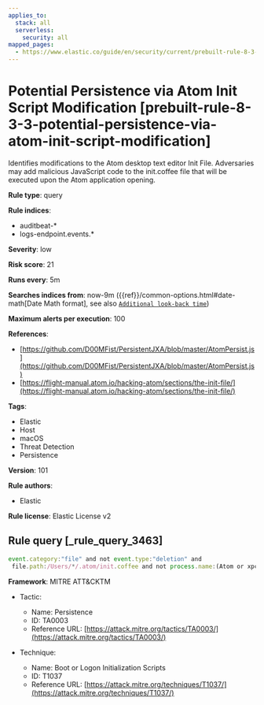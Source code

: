 ```yaml
---
applies_to:
  stack: all
  serverless:
    security: all
mapped_pages:
  - https://www.elastic.co/guide/en/security/current/prebuilt-rule-8-3-3-potential-persistence-via-atom-init-script-modification.html
---
```


# Potential Persistence via Atom Init Script Modification [prebuilt-rule-8-3-3-potential-persistence-via-atom-init-script-modification]

Identifies modifications to the Atom desktop text editor Init File. Adversaries may add malicious JavaScript code to the init.coffee file that will be executed upon the Atom application opening.

**Rule type**: query

**Rule indices**:

* auditbeat-*
* logs-endpoint.events.*

**Severity**: low

**Risk score**: 21

**Runs every**: 5m

**Searches indices from**: now-9m ({{ref}}/common-options.html#date-math[Date Math format], see also [`Additional look-back time`](docs-content://solutions/security/detect-and-alert/create-detection-rule.md#rule-schedule))

**Maximum alerts per execution**: 100

**References**:

* [https://github.com/D00MFist/PersistentJXA/blob/master/AtomPersist.js](https://github.com/D00MFist/PersistentJXA/blob/master/AtomPersist.js)
* [https://flight-manual.atom.io/hacking-atom/sections/the-init-file/](https://flight-manual.atom.io/hacking-atom/sections/the-init-file/)

**Tags**:

* Elastic
* Host
* macOS
* Threat Detection
* Persistence

**Version**: 101

**Rule authors**:

* Elastic

**Rule license**: Elastic License v2

## Rule query [_rule_query_3463]

```js
event.category:"file" and not event.type:"deletion" and
 file.path:/Users/*/.atom/init.coffee and not process.name:(Atom or xpcproxy) and not user.name:root
```

**Framework**: MITRE ATT&CKTM

* Tactic:

    * Name: Persistence
    * ID: TA0003
    * Reference URL: [https://attack.mitre.org/tactics/TA0003/](https://attack.mitre.org/tactics/TA0003/)

* Technique:

    * Name: Boot or Logon Initialization Scripts
    * ID: T1037
    * Reference URL: [https://attack.mitre.org/techniques/T1037/](https://attack.mitre.org/techniques/T1037/)




